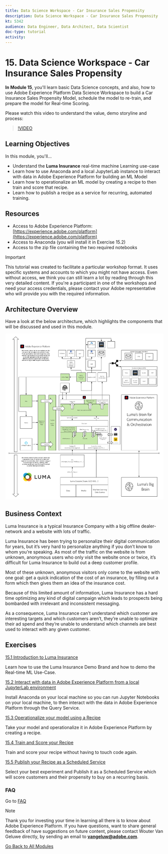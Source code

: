 ```yaml
---
title: Data Science Workspace - Car Insurance Sales Propensity
description: Data Science Workspace - Car Insurance Sales Propensity
kt: 5342
audience: Data Engineer, Data Architect, Data Scientist
doc-type: tutorial
activity: 
---
```


# 15. Data Science Workspace - Car Insurance Sales Propensity

**In Module 15**, you'll learn basic Data Science concepts, and also, how to use Adobe Experience Platform Data Science Workspace to build a Car Insurance Sales Propensity Model, schedule the model to re-train, and prepare the model for Real-time Scoring.

Please watch this video to understand the value, demo storyline and process:

>[!VIDEO](https://video.tv.adobe.com/v/35112?quality=12&learn=on)

## Learning Objectives

In this module, you'll...

- Understand the **Luma Insurance** real-time machine Learning use-case
- Learn how to use Anaconda and a local JupyterLab instance to interact with data in Adobe Experience Platform for building an ML Model
- Learn how to operationalize an ML model by creating a recipe to then train and score that recipe.
- Learn how to publish a recipe as a service for recurring, automated training.

## Resources

- Access to Adobe Experience Platform: [https://experience.adobe.com/platform](https://experience.adobe.com/platform) 
- Access to Anaconda (you will install it in Exercise 15.2)
- Access to the zip file containing the two required notebooks

>[!IMPORTANT] 
>
>This tutorial was created to facilitate a particular workshop format. It uses specific systems and accounts to which you might not have access. Even without access, we think you can still learn a lot by reading through this very detailed content. If you're a participant in one of the workshops and need your access credentials, please contact your Adobe representative who will provide you with the required information.

## Architecture Overview

Have a look at the below architecture, which highlights the components that will be discussed and used in this module.

![Architecture Overview](../../assets/images/architecturem15.png)

## Business Context

Luma Insurance is a typical Insurance Company with a big offline dealer-network and a website with lots of traffic.

Luma Insurance has been trying to personalize their digital communication for years, but it’s very hard to personalize anything if you don’t know to whom you’re speaking. As most of the traffic on the website is from unknown, anonymous users who only visit the website once or twice, it’s difficult for Luma Insurance to build out a deep customer profile.

Most of these unknown, anonymous visitors only come to the website with one goal: get a quick indication of the cost of an insurance, by filling out a form which then gives them an idea of the insurance cost.

Because of this limited amount of information, Luma Insurance has a hard time optimizing any kind of digital campaign which leads to prospects being bombarded with irrelevant and inconsistent messaging.

As a consequence, Luma Insurance can’t understand which customer are interesting targets and which customers aren’t, they’re unable to optimize their ad spend and they’re unable to understand which channels are best used to interact with any given customer.

## Exercises

[15.1 Introduction to Luma Insurance](./ex1.md)

Learn how to use the Luma Insurance Demo Brand and how to demo the Real-time ML Use-Case.

[15.2 Interact with data in Adobe Experience Platform from a local JupyterLab environment](./ex2.md)

Install Anaconda on your local machine so you can run Jupyter Notebooks on your local machine, to then interact with the data in Adobe Experience Platform through the Query Service.

[15.3 Operationalize your model using a Recipe](./ex3.md)

Take your model and operationalize it in Adobe Experience Platform by creating a recipe.

[15.4 Train and Score your Recipe](./ex4.md)

Train and score your recipe without having to touch code again.

[15.5 Publish your Recipe as a Scheduled Service](./ex5.md)

Select your best experiment and Publish it as a Scheduled Service which will score customers and their propensity to buy on a recurring basis.

### FAQ

Go to [FAQ](./qa.md)

>[!NOTE]
>
>Thank you for investing your time in learning all there is to know about Adobe Experience Platform. If you have questions, want to share general feedback of have suggestions on future content, please contact Wouter Van Geluwe directly, by sending an email to **vangeluw@adobe.com**.

[Go Back to All Modules](../../overview.md)
